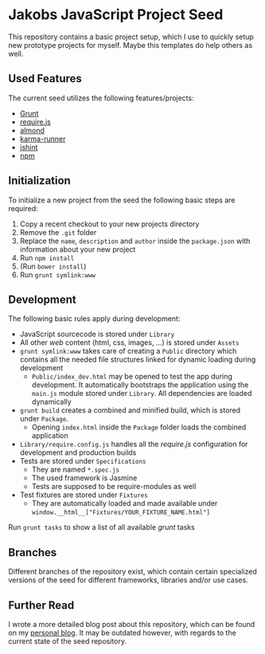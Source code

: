 # Jakobs JavaScript Project Seed

This repository contains a basic project setup, which I use to quickly setup
new prototype projects for myself. Maybe this templates do help others as
well.

## Used Features

The current seed utilizes the following features/projects:

- [Grunt](http://gruntjs.com)
- [require.js](http://requirejs.org/)
- [almond](https://github.com/jrburke/almond)
- [karma-runner](http://karma-runner.github.io/)
- [jshint](http://www.jshint.com/)
- [npm](http://npmjs.org)

## Initialization

To initialize a new project from the seed the following basic steps are
required:

1. Copy a recent checkout to your new projects directory
2. Remove the `.git` folder
3. Replace the `name`, `description` and `author` inside the `package.json` with
   information about your new project
4. Run `npm install`
5. (Run `bower install`)
5. Run `grunt symlink:www`

## Development

The following basic rules apply during development:

- JavaScript sourcecode is stored under `Library`
- All other *web* content (html, css, images, ...) is stored under `Assets`
- `grunt symlink:www` takes care of creating a `Public` directory which contains
  all the needed file structures linked for dynamic loading during development
    - `Public/index_dev.html` may be opened to test the app during development. It
      automatically bootstraps the application using the `main.js` module stored
      under `Library`. All dependencies are loaded dynamically
- `grunt build` creates a combined and minified build, which is stored under
  `Package`. 
    - Opening `index.html` inside the `Package` folder loads the combined
      application
- `Library/require.config.js` handles all the *require.js* configuration for
  development and production builds
- Tests are stored under `Specifications`
    - They are named `*.spec.js`
    - The used framework is Jasmine
    - Tests are supposed to be require-modules as well
- Test fixtures are stored under `Fixtures`
    - They are automatically loaded and made available under
      `window.__html__["Fixtures/YOUR_FIXTURE_NAME.html"]`

Run `grunt tasks` to show a list of all available *grunt* tasks

## Branches

Different branches of the repository exist, which contain certain specialized
versions of the seed for different frameworks, libraries and/or use cases.

## Further Read

I wrote a more detailed blog post about this repository, which can be found on my [personal blog](http://www.westhoffswelt.de/blog/2014/2/21/how-i-seed-a-new-javascript-project). It may be outdated however, with regards to the current state of the seed repository.

